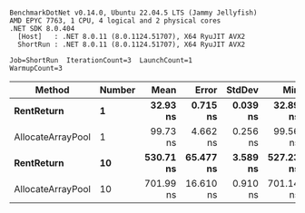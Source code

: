 ```

BenchmarkDotNet v0.14.0, Ubuntu 22.04.5 LTS (Jammy Jellyfish)
AMD EPYC 7763, 1 CPU, 4 logical and 2 physical cores
.NET SDK 8.0.404
  [Host]   : .NET 8.0.11 (8.0.1124.51707), X64 RyuJIT AVX2
  ShortRun : .NET 8.0.11 (8.0.1124.51707), X64 RyuJIT AVX2

Job=ShortRun  IterationCount=3  LaunchCount=1  
WarmupCount=3  

```
| Method            | Number | Mean      | Error     | StdDev   | Min       | Max       | Allocated |
|------------------ |------- |----------:|----------:|---------:|----------:|----------:|----------:|
| **RentReturn**        | **1**      |  **32.93 ns** |  **0.715 ns** | **0.039 ns** |  **32.89 ns** |  **32.97 ns** |         **-** |
| AllocateArrayPool | 1      |  99.73 ns |  4.662 ns | 0.256 ns |  99.56 ns | 100.02 ns |         - |
| **RentReturn**        | **10**     | **530.71 ns** | **65.477 ns** | **3.589 ns** | **527.23 ns** | **534.40 ns** |         **-** |
| AllocateArrayPool | 10     | 701.99 ns | 16.610 ns | 0.910 ns | 701.14 ns | 702.95 ns |         - |
